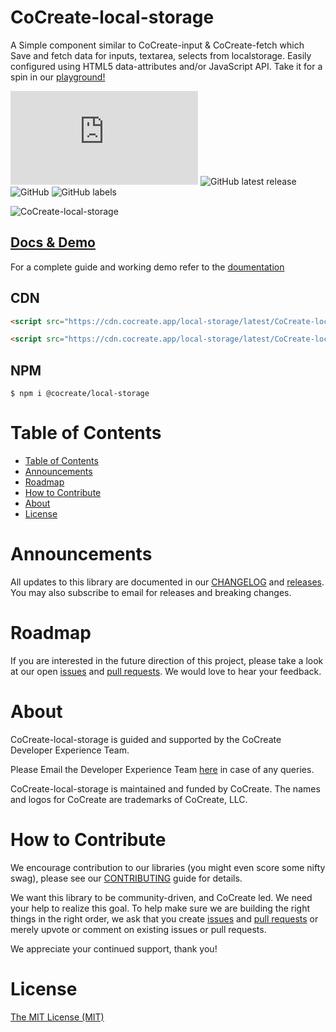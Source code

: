 # CoCreate-local-storage

A Simple component similar to CoCreate-input & CoCreate-fetch which Save and fetch data for inputs, textarea, selects from localstorage. Easily configured using HTML5 data-attributes and/or JavaScript API. Take it for a spin in our [playground!](https://cocreate.app/docs/local-storage)

![GitHub file size in bytes](https://img.shields.io/github/size/CoCreate-app/CoCreate-local-storage/dist/CoCreate-local-storage.min.js?label=minified%20size&style=for-the-badge)
![GitHub latest release](https://img.shields.io/github/v/release/CoCreate-app/CoCreate-local-storage?style=for-the-badge)
![GitHub](https://img.shields.io/github/license/CoCreate-app/CoCreate-local-storage?style=for-the-badge)
![GitHub labels](https://img.shields.io/github/labels/CoCreate-app/CoCreate-local-storage/help%20wanted?style=for-the-badge)

![CoCreate-local-storage](https://cdn.cocreate.app/docs/CoCreate-local-storage.gif)

## [Docs & Demo](https://cocreate.app/docs/local-storage)

For a complete guide and working demo refer to the [doumentation](https://cocreate.app/docs/local-storage)

## CDN

```html
<script src="https://cdn.cocreate.app/local-storage/latest/CoCreate-local-storage.min.js"></script>
```

```html
<script src="https://cdn.cocreate.app/local-storage/latest/CoCreate-local-storage.min.css"></script>
```

## NPM

```shell
$ npm i @cocreate/local-storage
```

# Table of Contents

- [Table of Contents](#table-of-contents)
- [Announcements](#announcements)
- [Roadmap](#roadmap)
- [How to Contribute](#how-to-contribute)
- [About](#about)
- [License](#license)

<a name="announcements"></a>

# Announcements

All updates to this library are documented in our [CHANGELOG](https://github.com/CoCreate-app/CoCreate-local-storage/blob/master/CHANGELOG.md) and [releases](https://github.com/CoCreate-app/CoCreate-local-storage/releases). You may also subscribe to email for releases and breaking changes.

<a name="roadmap"></a>

# Roadmap

If you are interested in the future direction of this project, please take a look at our open [issues](https://github.com/CoCreate-app/CoCreate-local-storage/issues) and [pull requests](https://github.com/CoCreate-app/CoCreate-local-storage/pulls). We would love to hear your feedback.

<a name="about"></a>

# About

CoCreate-local-storage is guided and supported by the CoCreate Developer Experience Team.

Please Email the Developer Experience Team [here](mailto:develop@cocreate.app) in case of any queries.

CoCreate-local-storage is maintained and funded by CoCreate. The names and logos for CoCreate are trademarks of CoCreate, LLC.

<a name="contribute"></a>

# How to Contribute

We encourage contribution to our libraries (you might even score some nifty swag), please see our [CONTRIBUTING](https://github.com/CoCreate-app/CoCreate-local-storage/blob/master/CONTRIBUTING.md) guide for details.

We want this library to be community-driven, and CoCreate led. We need your help to realize this goal. To help make sure we are building the right things in the right order, we ask that you create [issues](https://github.com/CoCreate-app/CoCreate-local-storage/issues) and [pull requests](https://github.com/CoCreate-app/CoCreate-local-storage/pulls) or merely upvote or comment on existing issues or pull requests.

We appreciate your continued support, thank you!

# License

[The MIT License (MIT)](https://github.com/CoCreate-app/CoCreate-local-storage/blob/master/LICENSE)
